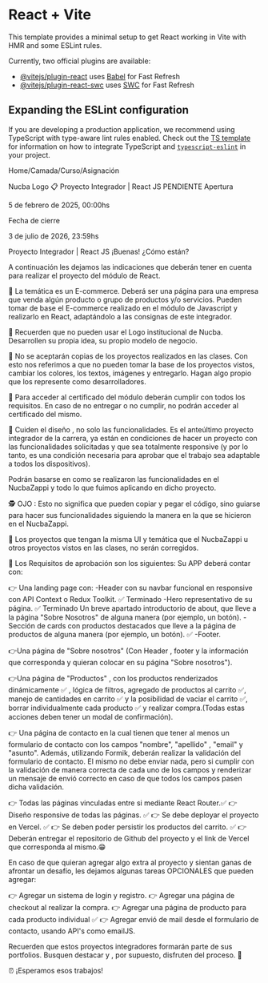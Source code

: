 # React + Vite

This template provides a minimal setup to get React working in Vite with HMR and some ESLint rules.

Currently, two official plugins are available:

- [@vitejs/plugin-react](https://github.com/vitejs/vite-plugin-react/blob/main/packages/plugin-react) uses [Babel](https://babeljs.io/) for Fast Refresh
- [@vitejs/plugin-react-swc](https://github.com/vitejs/vite-plugin-react/blob/main/packages/plugin-react-swc) uses [SWC](https://swc.rs/) for Fast Refresh

## Expanding the ESLint configuration

If you are developing a production application, we recommend using TypeScript with type-aware lint rules enabled. Check out the [TS template](https://github.com/vitejs/vite/tree/main/packages/create-vite/template-react-ts) for information on how to integrate TypeScript and [`typescript-eslint`](https://typescript-eslint.io) in your project.




Home/Camada/Curso/Asignación

Nucba Logo
📋 Proyecto Integrador | React JS
PENDIENTE
Apertura

5 de febrero de 2025, 00:00hs

Fecha de cierre

3 de julio de 2026, 23:59hs



Proyecto Integrador | React JS
¡Buenas! ¿Cómo están?

A continuación les dejamos las indicaciones que deberán tener en cuenta para realizar el proyecto del módulo de React.

🔗 La temática es un E-commerce. Deberá ser una página para una empresa que venda algún producto o grupo de productos y/o servicios. Pueden tomar de base el E-commerce realizado en el módulo de Javascript y realizarlo en React, adaptándolo a las consignas de este integrador.

🔗 Recuerden que no pueden usar el Logo institucional de Nucba. Desarrollen su propia idea, su propio modelo de negocio.

🔗 No se aceptarán copias de los proyectos realizados en las clases. Con esto nos referimos a que no pueden tomar la base de los proyectos vistos, cambiar los colores, los textos, imágenes y entregarlo. Hagan algo propio que los represente como desarrolladores.

🔗 Para acceder al certificado del módulo deberán cumplir con todos los requisitos. En caso de no entregar o no cumplir, no podrán acceder al certificado del mismo.

🔗 Cuiden el diseño , no solo las funcionalidades. Es el anteúltimo proyecto integrador de la carrera, ya están en condiciones de hacer un proyecto con las funcionalidades solicitadas y que sea totalmente responsive (y por lo tanto, es una condición necesaria para aprobar que el trabajo sea adaptable a todos los dispositivos).

Podrán basarse en como se realizaron las funcionalidades en el NucbaZappi y todo lo  que fuimos aplicando en dicho proyecto.

🕵 OJO :  Esto no significa que pueden copiar y pegar el código, sino guiarse para hacer sus funcionalidades siguiendo la manera en la que se hicieron en el NucbaZappi.

🚨 Los proyectos que tengan la misma UI y temática que el NucbaZappi u otros proyectos vistos en las clases, no serán corregidos.

🔗 Los Requisitos de aprobación son los siguientes:
Su APP deberá contar con:

👉 Una landing page con:
-Header con su navbar funcional en responsive con API Context o Redux Toolkit. ✅ Terminado
-Hero representativo de su página. ✅ Terminado
Un breve apartado introductorio de about, que lleve a la página "Sobre Nosotros" de alguna manera (por ejemplo, un botón).
-Sección de cards con productos destacados que lleve a la página de productos de alguna manera (por ejemplo, un botón). ✅
-Footer. 

👉Una página de "Sobre nosotros" (Con Header , footer y la información que corresponda y quieran colocar en su página "Sobre nosotros").

👉Una página de "Productos" , con los productos renderizados dinámicamente ✅ , lógica de filtros, agregado de productos al carrito ✅, manejo de cantidades en carrito ✅ y la posibilidad de vaciar el carrito ✅, borrar individualmente cada producto ✅ y realizar compra.(Todas estas acciones deben tener un modal de confirmación).

👉 Una página de contacto en la cual tienen que tener al menos un formulario de contacto con los campos "nombre", "apellido" , "email" y "asunto". Además, utilizando Formik, deberán realizar la validación del formulario de contacto. El mismo no debe enviar nada, pero si cumplir con la validación de manera correcta de cada uno de los campos y renderizar un mensaje de envió correcto en caso de que todos los campos pasen dicha validación.

👉 Todas las páginas vinculadas entre si mediante React Router.✅
👉 Diseño responsive de todas las páginas. ✅
👉 Se debe deployar el proyecto en Vercel. ✅
👉 Se deben poder persistir los productos del carrito. ✅
👉 Deberán entregar el repositorio de Github del proyecto y el link de Vercel que corresponda al mismo.😁

En caso de que quieran agregar algo extra al proyecto y sientan ganas de afrontar un desafío, les dejamos algunas tareas OPCIONALES que pueden agregar:

👉 Agregar un sistema de login y registro.
👉 Agregar una página de checkout al realizar la compra.
👉 Agregar una página de producto para cada producto individual ✅
👉 Agregar envió de mail desde el formulario de contacto, usando API's como emailJS.

Recuerden que estos proyectos integradores formarán parte de sus portfolios. Busquen destacar y , por supuesto, disfruten del proceso. 🙌

⏰  ¡Esperamos esos trabajos!
